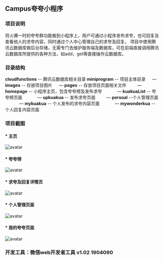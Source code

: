 ## Campus夸夸小程序

### 项目说明
将火爆一时的夸夸群功能搬到小程序上，用户可通过小程序发布求夸，也可回复及查看他人的求夸内容，同时通过个人中心管理自己的求夸及回复。
项目中使用腾讯云数据库做后台存储，无需专门去维护服务端及数据库，可在前端直接调用腾讯云数据库所提供的各种方法，如add，get等直接操作云数据库。

### 目录结构
**cloudfunctions** -- 腾讯云数据库相关目录
**miniprogram** -- 项目主体目录
&emsp; — **images** -- 存放项目图片
&emsp; — **pages** -- 存放项目页面相关文件
&emsp;&emsp;  — **homepage** -- 小程序主页，包含夸夸榜及发布求夸
&emsp;&emsp;&emsp;  — **kuakuaList** -- 夸夸榜页面
&emsp;&emsp;&emsp;  — **upkuakua** -- 发布求夸页面
&emsp;&emsp;  — **persoal** --个人管理页面 
&emsp;&emsp;&emsp;  — **mykuakua** -- 个人发布的求夸内容页面
&emsp;&emsp;&emsp;  — **mywonderkua** -- 个人回复内容页面

### 项目截图
#### * 主页
![avatar](/miniprogram/images/homepage.jpg)

#### * 夸夸榜
![avatar](/miniprogram/images/kuakualist.jpg)

#### * 求夸及回复详情页
![avatar](/miniprogram/images/detail.jpg)

#### * 个人管理页面
![avatar](/miniprogram/images/personal.jpg)

#### * 我的夸夸页面
![avatar](/miniprogram/images/mykuakua.jpg)


### 开发工具：微信web开发者工具 v1.02 1904090